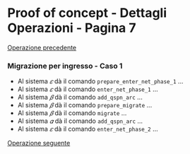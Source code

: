 # Proof of concept - Dettagli Operazioni - Pagina 7

[Operazione precedente](DettagliOperazioni6.md)

### <a name="Migrazione_ingresso_1"></a> Migrazione per ingresso - Caso 1

*   Al sistema *𝜀* dà il comando `prepare_enter_net_phase_1` ...
*   Al sistema *𝜀* dà il comando `enter_net_phase_1` ...
*   Al sistema *𝛽* dà il comando `add_qspn_arc` ...
*   Al sistema *𝛽* dà il comando `prepare_migrate` ...
*   Al sistema *𝛽* dà il comando `migrate` ...
*   Al sistema *𝛼* dà il comando `add_qspn_arc` ...
*   Al sistema *𝜀* dà il comando `enter_net_phase_2` ...

[Operazione seguente](DettagliOperazioni8.md)
